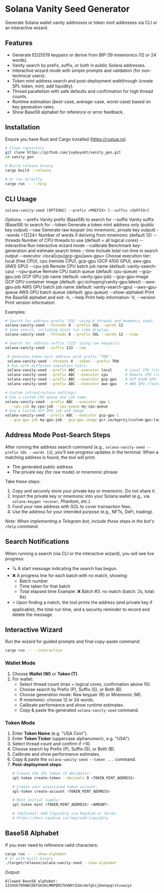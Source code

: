 # Solana Vanity Seed Generator

Generate Solana wallet vanity addresses or token mint addresses via CLI or an interactive wizard.

## Features
  - Generate ED25519 keypairs or derive from BIP-39 mnemonics (12 or 24 words).
  - Vanity search by prefix, suffix, or both in public Solana addresses.
  - Interactive wizard mode with simple prompts and validation (for non-technical users).
  - Token mint address search and post-deployment walkthrough (create SPL token, mint, add liquidity).
  - Thread parallelism with safe defaults and confirmation for high thread counts.
  - Runtime estimation (best-case, average-case, worst-case) based on key generation rates.
  - Show Base58 alphabet for reference or error feedback.

## Installation
Ensure you have Rust and Cargo installed (https://rustup.rs).

```bash
# Clone repository
git clone https://github.com/joyboyxbt/vanity_gen.git
cd vanity_gen

# Build release binary
cargo build --release

# Or run directly
cargo run -- --help
```

## CLI Usage
```
solana-vanity-seed [OPTIONS] --prefix <PREFIX> [--suffix <SUFFIX>]
```

Options:
  --prefix <PREFIX>       Vanity prefix (Base58) to search for
  --suffix <SUFFIX>       Vanity suffix (Base58) to search for
  --token                 Generate a token mint address only (public key output)
  --raw                   Generate raw keypair (no mnemonic, private key output)
  --words <12|24>         Number of words if deriving from mnemonic (default 12)
  --threads <N>           Number of CPU threads to use (default = all logical cores)
  --interactive           Run interactive wizard mode
  --calibrate             Benchmark key-generation and estimate search times
  --time                  Include total run time in search output
  --executor <local|cpu|gcp-gpu|aws-gpu>
                          Choose execution tier: local (free CPU), cpu (remote CPU),
                          gcp-gpu (GCP A100 GPU), aws-gpu (AWS GPU)
  --cpu-job <NAME>        Remote CPU batch job name (default: vanity-search-cpu)
  --cpu-queue <QUEUE>     Remote CPU batch queue (default: cpu-queue)
  --gcp-gpu-job <NAME>    GCP GPU job name (default: vanity-gpu-job)
  --gcp-gpu-image <IMG>   GCP GPU container image (default: gcr.io/myproj/vanity-gpu:latest)
  --aws-gpu-job <NAME>    AWS GPU batch job name (default: vanity-search-gpu)
  --aws-gpu-queue <QUEUE> AWS GPU batch queue (default: gpu-queue)
  --show-alphabet         Print the Base58 alphabet and exit
  -h, --help              Print help information
  -V, --version           Print version information

Examples:
```bash
# Search for address prefix "SOL" using 8 threads and mnemonic seed:
solana-vanity-seed --threads 8 --prefix SOL --words 12
# Same search, including total run time display:
solana-vanity-seed --threads 8 --prefix SOL --words 12 --time

# Search for address suffix "123" using raw keypairs:
solana-vanity-seed --suffix 123 --raw

 # Generate token mint address with prefix "TKN":
 solana-vanity-seed --threads 4 --token --prefix TKN
 # Run with different execution tiers:
 solana-vanity-seed --prefix ABC --executor local      # Local CPU (slowest, free)
 solana-vanity-seed --prefix ABC --executor cpu        # Remote CPU cluster (moderate speed, ~$0.10/hr)
 solana-vanity-seed --prefix ABC --executor gcp-gpu    # GCP A100 GPU (fast, cost-effective)
 solana-vanity-seed --prefix ABC --executor aws-gpu    # AWS GPU (fastest, higher cost)

# Custom infrastructure settings:
# Use a custom CPU queue and job name
solana-vanity-seed --prefix ABC --executor cpu \
  --cpu-job my-cpu-job --cpu-queue my-cpu-queue
# Use a custom GCP GPU job and image
solana-vanity-seed --prefix ABC --executor gcp-gpu \
  --gcp-gpu-job my-gpu-job --gcp-gpu-image gcr.io/myproj/custom-gpu:tag
 ```

## Address Mode Post-Search Steps

After running the address search command (e.g., `solana-vanity-seed --prefix SOL --words 12`), you'll see progress updates in the terminal. When a matching address is found, the tool will print:

- The generated public address
- The private key (for raw mode) or mnemonic phrase

Take these steps:

1. Copy and securely store your private key or mnemonic. Do not share it.
2. Import the private key or mnemonic into your Solana wallet (e.g., via `solana-keygen recover`, Phantom, etc.).
3. Fund your new address with SOL to cover transaction fees.
4. Use the address for your intended purpose (e.g., NFTs, DeFi, trading).

_Note: When implementing a Telegram bot, include these steps in the bot's `/help` command._

## Search Notifications

When running a search (via CLI or the interactive wizard), you will see live progress:
- 🔍 A start message indicating the search has begun.
- ❌ A progress line for each batch with no match, showing:
  - Batch number
  - Time taken for that batch
  - Total elapsed time
  Example:
    ❌ Batch #3: no match (batch: 2s, total: 6s)
- ⚡ Upon finding a match, the tool prints the address (and private key if applicable),
  the total run time, and a security reminder to record and delete the message.
  

## Interactive Wizard
Run the wizard for guided prompts and final copy–paste command:
```bash
cargo run -- --interactive
```

### Wallet Mode
1. Choose **Wallet (W)** or **Token (T)**.
2. For wallet:
   - Select thread count (max = logical cores, confirmation above 10).
   - Choose search by Prefix (P), Suffix (S), or Both (B).
   - Choose generation mode: Raw keypair (R) or Mnemonic (M).
   - If mnemonic: choose 12 or 24 words.
   - Calibrate performance and show runtime estimates.
   - Copy & paste the generated `solana-vanity-seed` command.

### Token Mode
1. Enter **Token Name** (e.g. "USA Coin").
2. Enter **Token Ticker** (uppercase alphanumeric, e.g. "USA").
3. Select thread count and confirm if >10.
4. Choose search by Prefix (P), Suffix (S), or Both (B).
5. Calibrate and show performance estimates.
6. Copy & paste the `solana-vanity-seed --token ...` command.
7. **Post-deployment steps**:
   ```bash
   # Create the SPL token (9 decimals):
   spl-token create-token --decimals 9 <TOKEN_MINT_ADDRESS>

   # Create your associated token account:
   spl-token create-account <TOKEN_MINT_ADDRESS>

   # Mint initial supply:
   spl-token mint <TOKEN_MINT_ADDRESS> <AMOUNT>

   # (Optional) Add liquidity via Raydium or Serum:
   # https://docs.raydium.io/faqs/add-liquidity
   ```

## Base58 Alphabet
If you ever need to reference valid characters:
```bash
cargo run -- --show-alphabet
# or with built binary
./target/release/solana-vanity-seed --show-alphabet
```
Output:
```
Allowed Base58 alphabet: 123456789ABCDEFGHJKLMNPQRSTUVWXYZabcdefghijkmnopqrstuvwxyz
```
